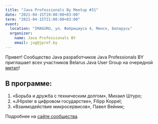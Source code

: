 ```yaml
---
title: "Java Professionals By Meetup #31"
date: "2021-04-15T19:00:00+03:00"
term: "2021-04-15T21:00:00+03:00"
event:
  location: "IMAGURU, ул. Фабрициуса 4, Минск, Беларусь"
  organizer:
    name: Java Professionals BY
    email: jug@jprof.by
---
```


Привет! Сообщество Java разработчиков Java Professionals BY приглашает всех участников Belarus Java User Group на очередной [митап](https://jprof.by/post/anons-meetup-31/)!

## В программе:

1. «Борьба и дружба с техническим долгом», Михаил Штуро;
1. «JHipster в цифровом государстве», Filipp Koppel;
1. «Взаимодействие микросервисов», Павел Вейник;

Подробнее на [сайте сообщества](https://jprof.by/post/anons-meetup-31/).
